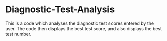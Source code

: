 # Diagnostic-Test-Analysis
This is a code which analyses the diagnostic test scores entered by the user. The code then displays the best test score, and also displays the best test number.
